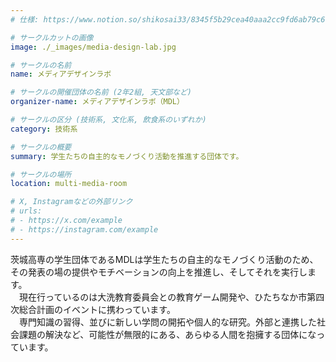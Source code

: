 ```yaml
---
# 仕様: https://www.notion.so/shikosai33/8345f5b29cea40aaa2cc9fd6ab79c6a6?pvs=4#5438a1577b604f39a67658a72f2283b8

# サークルカットの画像
image: ./_images/media-design-lab.jpg

# サークルの名前
name: メディアデザインラボ

# サークルの開催団体の名前 (2年2組, 天文部など)
organizer-name: メディアデザインラボ（MDL）

# サークルの区分 (技術系, 文化系, 飲食系のいずれか)
category: 技術系

# サークルの概要
summary: 学生たちの自主的なモノづくり活動を推進する団体です。

# サークルの場所
location: multi-media-room

# X, Instagramなどの外部リンク
# urls:
# - https://x.com/example
# - https://instagram.com/example
---
```

茨城高専の学生団体であるMDLは学生たちの自主的なモノづくり活動のため、その発表の場の提供やモチベーションの向上を推進し、そしてそれを実行します。<br>
　現在行っているのは大洗教育委員会との教育ゲーム開発や、ひたちなか市第四次総合計画のイベントに携わっています。<br>
　専門知識の習得、並びに新しい学問の開拓や個人的な研究。外部と連携した社会課題の解決など、可能性が無限的にある、あらゆる人間を抱擁する団体になっています。
